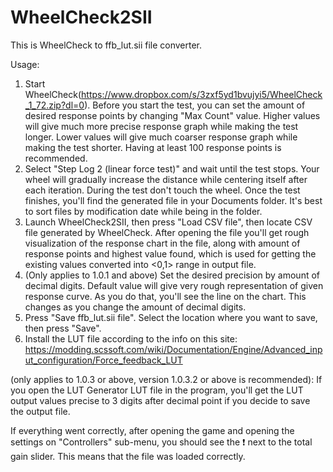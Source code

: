 # WheelCheck2SII
This is WheelCheck to ffb_lut.sii file converter. 

Usage: 

1.    Start WheelCheck(https://www.dropbox.com/s/3zxf5yd1bvujyi5/WheelCheck_1_72.zip?dl=0). Before you start the test, you can set the amount of desired response points by changing "Max Count" value. Higher values will give much more precise response graph while making the test longer. Lower values will give much coarser response graph while making the test shorter. Having at least 100 response points is recommended. 
2.    Select "Step Log 2 (linear force test)" and wait until the test stops. Your wheel will gradually increase the distance while centering itself after each iteration. During the test don't touch the wheel. Once the test finishes, you'll find the generated file in your Documents folder. It's best to sort files by modification date while being in the folder. 
3.    Launch WheelCheck2SII, then press "Load CSV file", then locate CSV file generated by WheelCheck. After opening the file you'll get rough visualization of the response chart in the file, along with amount of response points and highest value found, which is used for getting the existing values converted into <0,1> range in output file. 
4.    (Only applies to 1.0.1 and above) Set the desired precision by amount of decimal digits. Default value will give very rough representation of given response curve. As you do that, you'll see the line on the chart. This changes as you change the amount of decimal digits.
5.    Press "Save ffb_lut.sii file". Select the location where you want to save, then press "Save". 
6.    Install the LUT file according to the info on this site: https://modding.scssoft.com/wiki/Documentation/Engine/Advanced_input_configuration/Force_feedback_LUT

(only applies to 1.0.3 or above, version 1.0.3.2 or above is recommended): If you open the LUT Generator LUT file in the program, you'll get the LUT output values precise to 3 digits after decimal point if you decide to save the output file. 


If everything went correctly, after opening the game and opening the settings on "Controllers" sub-menu, you should see the ❗ next to the total gain slider. This means that the file was loaded correctly.
